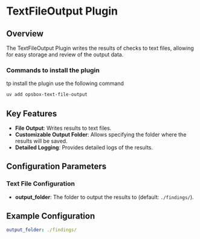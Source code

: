 # TextFileOutput Plugin

## Overview

The TextFileOutput Plugin writes the results of checks to text files, allowing for easy storage and review of the output data.

### Commands to install the plugin
tp install the plugin use the following command
```bash
uv add opsbox-text-file-output
```

## Key Features

- **File Output**: Writes results to text files.
- **Customizable Output Folder**: Allows specifying the folder where the results will be saved.
- **Detailed Logging**: Provides detailed logs of the results.

## Configuration Parameters

### Text File Configuration

- **output_folder**: The folder to output the results to (default: `./findings/`).

## Example Configuration

```yaml
output_folder: ./findings/
```